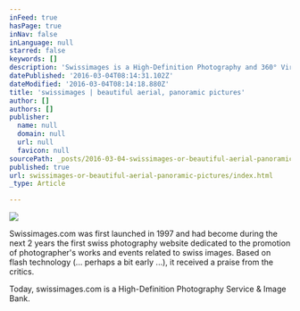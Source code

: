 ```yaml
---
inFeed: true
hasPage: true
inNav: false
inLanguage: null
starred: false
keywords: []
description: 'Swissimages is a High-Definition Photography and 360° Virtual Visits service provider '
datePublished: '2016-03-04T08:14:31.102Z'
dateModified: '2016-03-04T08:14:18.880Z'
title: 'swissimages | beautiful aerial, panoramic pictures'
author: []
authors: []
publisher:
  name: null
  domain: null
  url: null
  favicon: null
sourcePath: _posts/2016-03-04-swissimages-or-beautiful-aerial-panoramic-pictures.md
published: true
url: swissimages-or-beautiful-aerial-panoramic-pictures/index.html
_type: Article

---
```

![](https://the-grid-user-content.s3-us-west-2.amazonaws.com/3163adf8-433b-4fa0-8302-0137ce8476a3.jpg)

Swissimages.com was first launched in 1997 and had become during the next 2 years the first swiss photography website dedicated to the promotion of photographer's works and events related to swiss images. Based on flash technology (... perhaps a bit early ...), it received a praise from the critics.

Today, swissimages.com is a High-Definition Photography Service & Image Bank.
